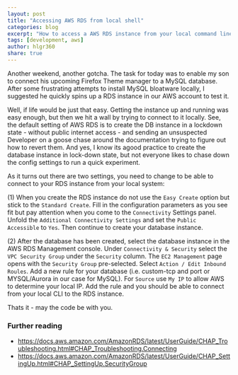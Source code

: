 ```yaml
---
layout: post
title: "Accessing AWS RDS from local shell"
categories: blog
excerpt: "How to access a AWS RDS instance from your local command line"
tags: [development, aws]
author: hlgr360
share: true
---
```


Another weekend, another gotcha. The task for today was to enable my son to connect his upcoming Firefox Theme manager to a MySQL database. After some frustrating attempts to install MySQL bloatware locally, I suggested he quickly spins up a RDS instance in our AWS account to test it. 

Well, if life would be just that easy. Getting the instance up and running was easy enough, but then we hit a wall by trying to connect to it locally. See, the default setting of AWS RDS is to create the DB instance in a lockdown state - without public internet access - and sending an unsuspected Developer on a goose chase around the documentation trying to figure out how to revert them. And yes, I know its agood practice to create the database instance in lock-down state, but not everyone likes to chase down the config settings to run a quick experiment.

As it turns out there are two settings, you need to change to be able to connect to your RDS instance from your local system:

(1) When you create the RDS instance do not use the `Easy Create` option but stick to the `Standard Create`. Fill in the configuration parameters as you see fit but pay attention when you come to the `Connectivity` Settings panel. Unfold the `Additional Connectivity Settings` and set the `Public Accessible` to `Yes`. Then continue to create your database instance.

(2) After the database has been created, select the database instance in the AWS RDS Management console. Under `Connectivity & Security` select the `VPC Security Group` under the `Security` column. The `EC2 Management` page opens with the `Security Group` pre-selected. Select `Action / Edit Inbound Roules`. Add a new rule for your database (i.e. custom-tcp and port or MYSQL/Aurora in our case for MySQL). For `Source` use `My IP` to allow AWS to determine your local IP. Add the rule and you should be able to connect from your local CLI to the RDS instance.

Thats it - may the code be with you.

### Further reading
* <https://docs.aws.amazon.com/AmazonRDS/latest/UserGuide/CHAP_Troubleshooting.html#CHAP_Troubleshooting.Connecting>
* <https://docs.aws.amazon.com/AmazonRDS/latest/UserGuide/CHAP_SettingUp.html#CHAP_SettingUp.SecurityGroup>

